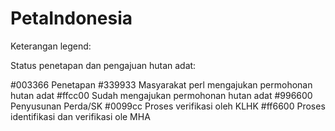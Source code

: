 # PetaIndonesia
Keterangan legend:

Status penetapan dan pengajuan hutan adat:

#003366 Penetapan 
#339933 Masyarakat perl mengajukan permohonan hutan adat
#ffcc00 Sudah mengajukan permohonan hutan adat
#996600 Penyusunan Perda/SK
#0099cc Proses verifikasi oleh KLHK 
#ff6600 Proses identifikasi dan verifikasi ole MHA
